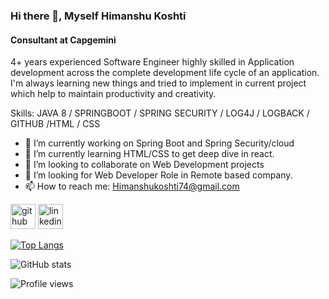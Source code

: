 ### Hi there 👋, Myself Himanshu Koshti
####   Consultant at Capgemini 
4+ years experienced Software Engineer highly skilled in Application development across the complete development life cycle of an application. I'm always learning new things and tried to implement in current project which help to maintain productivity and creativity.

Skills: JAVA 8 / SPRINGBOOT / SPRING SECURITY / LOG4J / LOGBACK / GITHUB /HTML / CSS

- 🔭 I’m currently working on Spring Boot and Spring Security/cloud
- 🌱 I’m currently learning HTML/CSS to get deep dive in react.
- 👯 I’m looking to collaborate on Web Development projects
- 🤔 I’m looking for Web Developer Role in Remote based company.
- 📫 How to reach me: Himanshukoshti74@gmail.com 


[<img src='https://cdn.jsdelivr.net/npm/simple-icons@3.0.1/icons/github.svg' alt='github' height='40'>](https://github.com/Himanshu-Koshti-lab)  [<img src='https://cdn.jsdelivr.net/npm/simple-icons@3.0.1/icons/linkedin.svg' alt='linkedin' height='40'>](https://www.linkedin.com/in/himanshu-koshti-b74157117//)  

[![Top Langs](https://github-readme-stats.vercel.app/api/top-langs/?username=Himanshu-Koshti-lab)](https://github.com/anuraghazra/github-readme-stats)

![GitHub stats](https://github-readme-stats.vercel.app/api?username=Himanshu-Koshti-lab&show_icons=true)  

![Profile views](https://gpvc.arturio.dev/Himanshu-Koshti-lab)  
